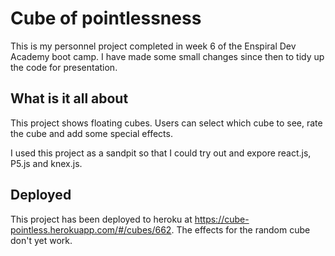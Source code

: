 # Cube of pointlessness

This is my personnel project completed in week 6 of the Enspiral Dev Academy boot camp. I have made some small changes since then to tidy up the code for presentation.

## What is it all about
This project shows floating cubes. Users can select which cube to see, rate the cube and add some special effects.

I used this project as a sandpit so that I could try out and expore react.js, P5.js and knex.js.

## Deployed
This project has been deployed to heroku at https://cube-pointless.herokuapp.com/#/cubes/662. The effects for the random cube don't yet work.

